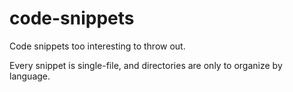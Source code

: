 # code-snippets

Code snippets too interesting to throw out.

Every snippet is single-file, and directories are only to organize by language.
